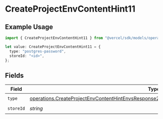 # CreateProjectEnvContentHint11

## Example Usage

```typescript
import { CreateProjectEnvContentHint11 } from "@vercel/sdk/models/operations/createprojectenv.js";

let value: CreateProjectEnvContentHint11 = {
  type: "postgres-password",
  storeId: "<id>",
};
```

## Fields

| Field                                                                                                                                                                                                            | Type                                                                                                                                                                                                             | Required                                                                                                                                                                                                         | Description                                                                                                                                                                                                      |
| ---------------------------------------------------------------------------------------------------------------------------------------------------------------------------------------------------------------- | ---------------------------------------------------------------------------------------------------------------------------------------------------------------------------------------------------------------- | ---------------------------------------------------------------------------------------------------------------------------------------------------------------------------------------------------------------- | ---------------------------------------------------------------------------------------------------------------------------------------------------------------------------------------------------------------- |
| `type`                                                                                                                                                                                                           | [operations.CreateProjectEnvContentHintEnvsResponse201ApplicationJSONResponseBodyCreated111Type](../../models/operations/createprojectenvcontenthintenvsresponse201applicationjsonresponsebodycreated111type.md) | :heavy_check_mark:                                                                                                                                                                                               | N/A                                                                                                                                                                                                              |
| `storeId`                                                                                                                                                                                                        | *string*                                                                                                                                                                                                         | :heavy_check_mark:                                                                                                                                                                                               | N/A                                                                                                                                                                                                              |